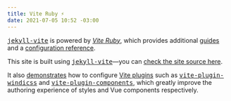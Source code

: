 ```yaml
---
title: Vite Ruby ⚡️
date: 2021-07-05 10:52 -03:00
---
```

[gem]: https://github.com/ElMassimo/jekyll-vite
[source]: https://github.com/ElMassimo/jekyll-vite/tree/main/docs
[demonstrates]: https://github.com/ElMassimo/jekyll-vite/tree/main/docs/vite.config.ts
[Vite Ruby]: https://github.com/ElMassimo/vite_ruby
[Vite plugins]: https://vite-ruby.netlify.app/guide/plugins.html
[windicss]: https://vite-ruby.netlify.app/guide/plugins.html#windi-css
[components]: https://github.com/antfu/vite-plugin-components
[website]: https://vite-ruby.netlify.app/
[guides]: https://vite-ruby.netlify.app/guide/
[configuration reference]: https://vite-ruby.netlify.app/config/

[<kbd>jekyll-vite</kbd>][gem] is powered by _[Vite Ruby]_, which provides additional [guides] and a [configuration reference].

This site is built using [<kbd>jekyll-vite</kbd>][gem]—you can [check the site source here][source].

<!--more-->

It also [demonstrates] how to configure [Vite plugins] such as [<kbd>vite-plugin-windicss</kbd>][windicss] and [<kbd>vite-plugin-components</kbd>][components], which greatly improve the authoring experience of styles and Vue components respectively.
